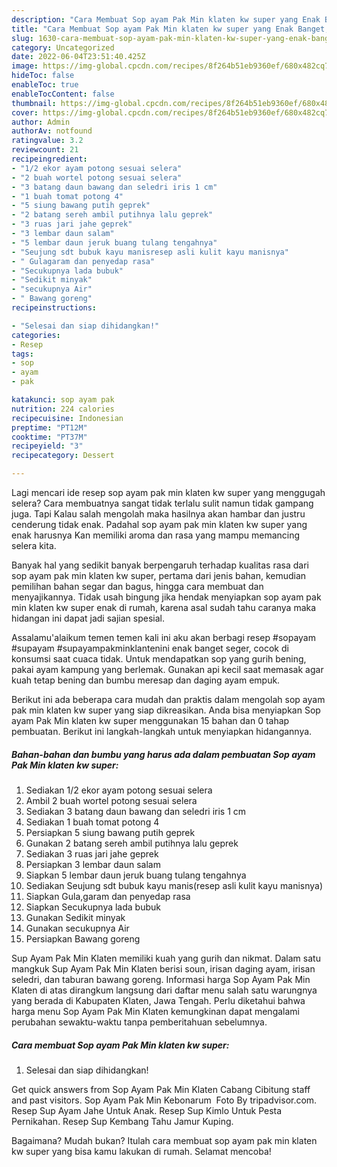 ```yaml
---
description: "Cara Membuat Sop ayam Pak Min klaten kw super yang Enak Banget, Buat Buka Puasa Menggugah Selera"
title: "Cara Membuat Sop ayam Pak Min klaten kw super yang Enak Banget, Buat Buka Puasa Menggugah Selera"
slug: 1630-cara-membuat-sop-ayam-pak-min-klaten-kw-super-yang-enak-banget-buat-buka-puasa-menggugah-selera
category: Uncategorized
date: 2022-06-04T23:51:40.425Z
image: https://img-global.cpcdn.com/recipes/8f264b51eb9360ef/680x482cq70/sop-ayam-pak-min-klaten-kw-super-foto-resep-utama.jpg
hideToc: false
enableToc: true
enableTocContent: false
thumbnail: https://img-global.cpcdn.com/recipes/8f264b51eb9360ef/680x482cq70/sop-ayam-pak-min-klaten-kw-super-foto-resep-utama.jpg
cover: https://img-global.cpcdn.com/recipes/8f264b51eb9360ef/680x482cq70/sop-ayam-pak-min-klaten-kw-super-foto-resep-utama.jpg
author: Admin
authorAv: notfound
ratingvalue: 3.2
reviewcount: 21
recipeingredient:
- "1/2 ekor ayam potong sesuai selera"
- "2 buah wortel potong sesuai selera"
- "3 batang daun bawang dan seledri iris 1 cm"
- "1 buah tomat potong 4"
- "5 siung bawang putih geprek"
- "2 batang sereh ambil putihnya lalu geprek"
- "3 ruas jari jahe geprek"
- "3 lembar daun salam"
- "5 lembar daun jeruk buang tulang tengahnya"
- "Seujung sdt bubuk kayu manisresep asli kulit kayu manisnya"
- " Gulagaram dan penyedap rasa"
- "Secukupnya lada bubuk"
- "Sedikit minyak"
- "secukupnya Air"
- " Bawang goreng"
recipeinstructions:

- "Selesai dan siap dihidangkan!"
categories:
- Resep
tags:
- sop
- ayam
- pak

katakunci: sop ayam pak 
nutrition: 224 calories
recipecuisine: Indonesian
preptime: "PT12M"
cooktime: "PT37M"
recipeyield: "3"
recipecategory: Dessert

---
```



Lagi mencari ide resep sop ayam pak min klaten kw super yang menggugah selera? Cara membuatnya sangat tidak terlalu sulit namun tidak gampang juga. Tapi Kalau salah mengolah maka hasilnya akan hambar dan justru cenderung tidak enak. Padahal sop ayam pak min klaten kw super yang enak harusnya Kan memiliki aroma dan rasa yang mampu memancing selera kita.


Banyak hal yang sedikit banyak berpengaruh terhadap kualitas rasa dari sop ayam pak min klaten kw super, pertama dari jenis bahan, kemudian pemilihan bahan segar dan bagus, hingga cara membuat dan menyajikannya. Tidak usah bingung jika hendak menyiapkan sop ayam pak min klaten kw super enak di rumah, karena asal sudah tahu caranya maka hidangan ini dapat jadi sajian spesial.

Assalamu&#39;alaikum temen temen kali ini aku akan berbagi resep #sopayam #supayam #supayampakminklantenini enak banget seger, cocok di konsumsi saat cuaca tidak. Untuk mendapatkan sop yang gurih bening, pakai ayam kampung yang berlemak. Gunakan api kecil saat memasak agar kuah tetap bening dan bumbu meresap dan daging ayam empuk.


Berikut ini ada beberapa cara mudah dan praktis dalam mengolah sop ayam pak min klaten kw super yang siap dikreasikan. Anda bisa menyiapkan Sop ayam Pak Min klaten kw super menggunakan 15 bahan dan 0 tahap pembuatan. Berikut ini langkah-langkah untuk menyiapkan hidangannya.

<!--inarticleads1-->

##### Bahan-bahan dan bumbu yang harus ada dalam pembuatan Sop ayam Pak Min klaten kw super:

1. Sediakan 1/2 ekor ayam potong sesuai selera
1. Ambil 2 buah wortel potong sesuai selera
1. Sediakan 3 batang daun bawang dan seledri iris 1 cm
1. Sediakan 1 buah tomat potong 4
1. Persiapkan 5 siung bawang putih geprek
1. Gunakan 2 batang sereh ambil putihnya lalu geprek
1. Sediakan 3 ruas jari jahe geprek
1. Persiapkan 3 lembar daun salam
1. Siapkan 5 lembar daun jeruk buang tulang tengahnya
1. Sediakan Seujung sdt bubuk kayu manis(resep asli kulit kayu manisnya)
1. Siapkan  Gula,garam dan penyedap rasa
1. Siapkan Secukupnya lada bubuk
1. Gunakan Sedikit minyak
1. Gunakan secukupnya Air
1. Persiapkan  Bawang goreng


Sup Ayam Pak Min Klaten memiliki kuah yang gurih dan nikmat. Dalam satu mangkuk Sup Ayam Pak Min Klaten berisi soun, irisan daging ayam, irisan seledri, dan taburan bawang goreng. Informasi harga Sop Ayam Pak Min Klaten di atas dirangkum langsung dari daftar menu salah satu warungnya yang berada di Kabupaten Klaten, Jawa Tengah. Perlu diketahui bahwa harga menu Sop Ayam Pak Min Klaten kemungkinan dapat mengalami perubahan sewaktu-waktu tanpa pemberitahuan sebelumnya. 

<!--inarticleads2-->

##### Cara membuat Sop ayam Pak Min klaten kw super:


1. Selesai dan siap dihidangkan!

Get quick answers from Sop Ayam Pak Min Klaten Cabang Cibitung staff and past visitors. Sop Ayam Pak Min Kebonarum ️ Foto By tripadvisor.com. Resep Sup Ayam Jahe Untuk Anak. Resep Sup Kimlo Untuk Pesta Pernikahan. Resep Sup Kembang Tahu Jamur Kuping. 

Bagaimana? Mudah bukan? Itulah cara membuat sop ayam pak min klaten kw super yang bisa kamu lakukan di rumah. Selamat mencoba!
